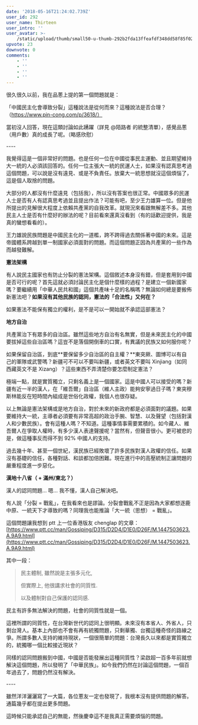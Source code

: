 ```yaml
---
date: '2018-05-16T21:24:02.739Z'
user_id: 292
user_name: Thirteen
user_intro: ''
user_avatar: >-
    /static/upload/thumb/small50-u-thumb-292b2fda13ffeafdf348dd58f85f02a2f3c2a01ee2c.png
upvote: 23
downvote: 0
comments:
    - ''
    - ''
    - ''
    - ''
---
```


很久很久以前，我在品蔥上提的第一個問題就是：

「中國民主化會導致分裂」這種說法是從何而來？這種說法是否合理？（https://www.pin-cong.com/p/3618/）

當初沒人回答，現在這類討論如此踴躍（詳見 @陌路者 的統整清單），感覺品蔥（用戶數）真的成長了呢。（略感欣慰）

\----

我覺得這是一個非常好的問題。也是任何一位在中國從事民主運動、並且期望維持大一統的人必須該回答的。任何一位主張大一統的民運人士，如果沒有認真思考過這個問題，可以說是沒有遠見、或是不負責任。放棄大一統思想就沒這個煩惱了，這是個人取捨的問題。

大部分的人都沒有什麼遠見（包括我），所以沒有答案也很正常。中國眾多的民運人士是否有人有認真思考過並且提出作法？可能有吧，至少王力雄算一位。但是他所提出的見解很大程度上依賴共產黨的自我改革。就現況來看跟無解差不多。其他民主人士是否有什麼好的辦法的呢？目前看來還真沒看到（有的話歡迎提供，我是真的蠻想看看的）。

王力雄說民族問題是中國民主化的一道檻，跨不跨得過去關係著中國的未來。這是帝國體系跨越到單一制國家必須面對的問題。而這個問題正因為共產黨的一些作為而越發難解。

  

**憲法架構**

有人說民主國家也有防止分裂的憲法架構。這個敘述本身沒有錯，但是套用到中國是否可行的呢？首先這就必須討論民主化是個什麼樣的過程？是建立一個新國家嗎？要繼續用「中華人民共和國」這個共產味十足的名稱嗎？無論如何總是要搬佈新憲法吧？**如果沒有其他民族的認同，憲法的「合法性」又何在？**

如果憲法不能保有獨立的權利，是不是可以一開始就不承認這部憲法？

  

**地方自治**

共產黨治下有眾多的自治區。雖然這些地方自治有名無實，但是未來民主化的中國要拔掉這些自治區嗎？這豈不是落個開倒車的口實，有異議的民族又如何服你呢？

如果保留自治區，到底**要保留多少自治區的自主權？**東突厥、圖博可以有自己的軍隊或武警嗎？新疆可不可以不要叫新疆，或者英文不要叫 Xinjiang（如同西藏英文不是 Xizang）？這些東西不弄清楚你要怎麼制定憲法？

極端一點，就是實質獨立，只剩名義上是一個國家。這是中國人可以接受的嗎？新疆有近一半的漢人，在「維吾爾」自治區（維人主政）能夠安寧過日子嗎？東突穆斯林能反在短時間內組成是世俗化政權，我個人也很存疑。

  

以上無論是憲法架構或是地方自治，對於未來的新政府都是必須面對的議題。如果要維持大一統，主導者必須要有非常高超的政治手腕、智慧、以及聲望（包括對漢人和少數民族）。會有這種人嗎？不知道。這種事情事需要累積的。如今藏人、維吾爾人在爭取人權時，有多少漢人表達聲援呢？當然有，但聲音很小。更可被悲的是，做這種事反而得不到 92% 中國人的支持。

過去幾十年、甚至一個世紀，漢民族已經敗壞了許多民族對漢人政權的信任。如果沒有基礎的信任，各種對話、和談都加倍困難。現在進行中的高壓統制正讓問題的嚴重程度進一步惡化。

  

  

**漢地十八省（ + 滿州/東北？）**

漢人的認同問題... 嗯... 我不懂，漢人自己解決吧。

有人說「分裂 = 戰亂」，在我看來也是謬論。分裂會戰亂不正是因為大家都想逐鹿中原、一統天下才導致的嗎？同理我也能推論「大一統（思想） = 戰亂」。

  

  

這個問題讓我想到 ptt 上一位香港版友 chenglap 的文章：[https://www.ptt.cc/man/Gossiping/D315/D2D4/D1E0/D26F/M.1447503623.A.9A9.html](https://www.ptt.cc/man/Gossiping/D315/D2D4/D1E0/D26F/M.1447503623.A.9A9.html)

其中一段：

> 民主體制, 雖然說是主張多元化,
> 
> 但實際上, 他很講求社會的同質性.
> 
> 以及體制對自己保護的認同感.

民主有許多無法解決的問題，社會的同質性就是一個。

這裡所謂的同質性，在台灣新世代的認同上很明顯。未來沒有本省人、外省人，只剩台灣人。基本上內部也不會有再有統獨問題，只剩華獨、台獨這種奇怪的路線之爭。所謂多數人支持的維持現狀，一個很簡單的問題：台灣長久以來都是實質獨立的，統獨哪一個比較接近現狀？

同樣的認同問題搬到中國，中國是否能發展出這種同質性？梁啟超一百多年前就想解決這個問題，所以發明了「中華民族」。如今我們仍然在討論這個問題，一個百年過去了，問題仍然沒有解決。

\----

  

雖然洋洋灑灑寫了一大篇，各位蔥友一定也發現了，我根本沒有提供問題的解答。通篇幾乎都在提出更多問題。

這時候只能承認自己的無能，然後慶幸這不是我真正需要煩惱的問題。
